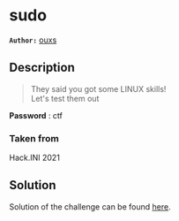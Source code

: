 # sudo

**`Author:`** [ouxs](https://github.com/ouxs-19)

## Description

> They said you got some LINUX skills!  
> Let's test them out

**Password** : ctf

### Taken from
Hack.INI 2021

## Solution

Solution of the challenge can be found [here](solution/).
